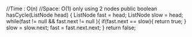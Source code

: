 //Time : O(n)
//Space: O(1) only using 2 nodes
public boolean hasCycle(ListNode head) {
ListNode fast = head;
ListNode slow = head;
while(fast != null && fast.next != null ){
if(fast.next == slow){
return true;
}
slow = slow.next;
fast = fast.next.next;
}
return false;